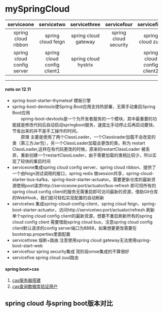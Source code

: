 # mySpringCloud
|         serviceone         |         servicetwo          |     servicethree     |      servicefour      |         servicefive         |
| :------------------------: | :-------------------------: | :------------------: | :-------------------: | :-------------------------: |
|    spring cloud ribbon     |     spring cloud feign      | spring cloud gateway | spring cloud security |      spring cloud zuul      |
| spring cloud config server | spring cloud config client1 | spring cloud hystrix |                       | spring cloud config client2 |

***
#### note on 12.11
- spring-boot-starter-thymeleaf 模板引擎
- spring-boot-devtools使Spring Boot应用支持热部署，无需手动重启Spring Boot应用  
&ensp;&ensp;&ensp;&ensp;spring-boot-devtools是一个为开发者服务的一个模块，其中最重要的功能就是修改代码后自动启动springboot服务，速度比手动停止后再启动要快，节省出来的并不是手工操作的时间。  
&ensp;&ensp;&ensp;&ensp;原理 主要是使用了两个ClassLoader，一个Classloader加载不会改变的类（第三方Jar包），另一个ClassLoader加载会更改的类，称为  restart ClassLoader,这样在有代码更改的时候，原来的restartClassLoader 被丢弃，重新创建一个restartClassLoader，由于需要加载的类相比较少，所以实现了较快的重启时间
- serviceone集成spring cloud config server、spring cloud ribbon、提供了一个由feign测试调用的接口，spring redis 做session共享，spring-cloud-starter-bus-kafka、spring-boot-starter-actuator。需要更新仓库的最新资源使用post请求http://serviceone:port/actuator/bus-refresh 即可将所有的spring cloud config client的服务无需重启即可访问最新的资源，借助Git仓库的WebHook，我们就可轻松实现配置的自动刷新
- servicetwo 集成spring-cloud-config-client、spring cloud feign、spring-boot-starter-actuator，访问http://servicetwo:port/actuator/refresh
刷新单个spring cloud config client的最新资源，想要不重启刷新所有的spring cloud config client 需要借助spring cloud bus，注意spring cloud config client默认请求的config server端口为8888，如果想要更改需要在bootstrap.properties里面配置
- servicethree 熔断+路由 注意使用spring cloud gateway无法使用spring-boot-start-web
- servicefour spring security集成 现阶段xmxe集成的不算很好
- servicefive spring cloud zuul路由

#### spring boot+cas
1. [cas服务器搭建](https://blog.csdn.net/lhc0512/article/details/82466246)
2. [cas查询数据库验证用户](https://blog.csdn.net/zzy730913/article/details/80825800)

## spring cloud 与spring boot版本对比
